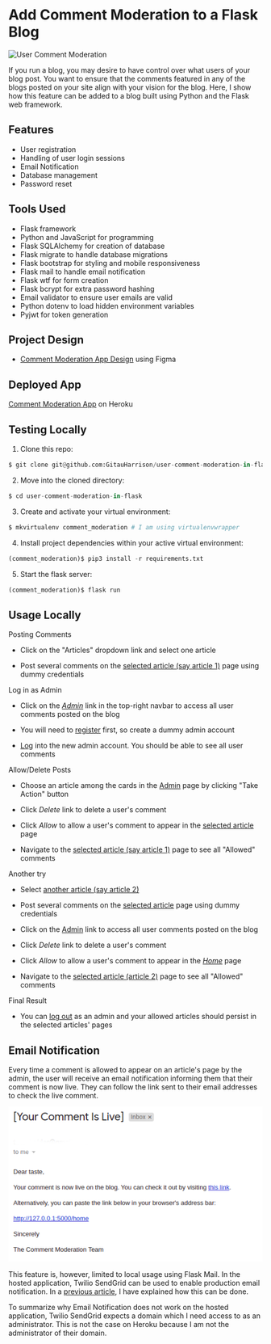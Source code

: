# Add Comment Moderation to a Flask Blog

![User Comment Moderation](app/static/images/comment_moderation.gif)

If you run a blog, you may desire to have control over what users of your blog post. You want to ensure that the comments featured in any of the blogs posted on your site align with your vision for the blog. Here, I show how this feature can be added to a blog built using Python and the Flask web framework.

## Features

* User registration
* Handling of user login sessions
* Email Notification
* Database management
* Password reset

## Tools Used

* Flask framework
* Python and JavaScript for programming
* Flask SQLAlchemy for creation of database
* Flask migrate to handle database migrations
* Flask bootstrap for styling and mobile responsiveness
* Flask mail to handle email notification
* Flask wtf for form creation
* Flask bcrypt for extra password hashing
* Email validator to ensure user emails are valid
* Python dotenv to load hidden environment variables
* Pyjwt for token generation

## Project Design

* [Comment Moderation App Design](https://www.figma.com/proto/M6vfs6SOptVVh1WgmGgQxa/Comment-Moderation-Demo?node-id=1%3A2&scaling=min-zoom&page-id=0%3A1) using Figma

## Deployed App

[Comment Moderation App](https://comment-moderation-app.herokuapp.com/) on Heroku

## Testing Locally

1. Clone this repo:

```python
$ git clone git@github.com:GitauHarrison/user-comment-moderation-in-flask.git
```

2. Move into the cloned directory:

```python
$ cd user-comment-moderation-in-flask
```

3. Create and activate your virtual environment:

```python
$ mkvirtualenv comment_moderation # I am using virtualenvwrapper
```

4. Install project dependencies within your active virtual environment:

```python
(comment_moderation)$ pip3 install -r requirements.txt
```

5. Start the flask server:

```python
(comment_moderation)$ flask run
```

## Usage Locally

Posting Comments
* Click on the "Articles" dropdown link and select one article

* Post several comments on the [selected article (say article 1)](http://127.0.0.1:5000/article_1) page using dummy credentials

Log in as Admin

* Click on the [_Admin_](http://127.0.0.1:5000/login?next=%2Fadmin) link in the top-right navbar to access all user comments posted on the blog

* You will need to [register](http://127.0.0.1:5000/register) first, so create a dummy admin account

* [Log](http://127.0.0.1:5000/login?next=%2Fadmin) into the new admin account. You should be able to see all user comments

Allow/Delete Posts

* Choose an article among the cards in the [Admin](http://127.0.0.1:5000/admin) page by clicking "Take Action" button

* Click _Delete_ link to delete a user's comment

* Click _Allow_ to allow a user's comment to appear in the [selected article](http://127.0.0.1:5000/article_1) page

* Navigate to the [selected article (say article 1)](http://127.0.0.1:5000/article_1) page to see all "Allowed" comments

Another try

* Select [another article (say article 2)](http://127.0.0.1:5000/article_2)

* Post several comments on the [selected article](http://127.0.0.1:5000/article_2) page using dummy credentials

* Click on the [Admin](http://127.0.0.1:5000/login?next=%2Fadmin) link to access all user comments posted on the blog

* Click _Delete_ link to delete a user's comment

* Click _Allow_ to allow a user's comment to appear in the [_Home_](http://127.0.0.1:5000/home) page

* Navigate to the [selected article (article 2)](http://127.0.0.1:5000/article_2) page to see all "Allowed" comments

Final Result

* You can [log out](http://127.0.0.1:5000/logout) as an admin and your allowed articles should persist in the selected articles' pages

## Email Notification

Every time a comment is allowed to appear on an article's page by the admin, the user  will receive an email notification informing them that their comment is now live. They can follow the link sent to their email addresses to check the live comment.

![Email Notification](app/static/images/email_notification.png)

This feature is, however, limited to local usage using Flask Mail. In the hosted application, Twilio SendGrid can be used to enable production email notification. In a [previous article](https://github.com/GitauHarrison/notes/blob/master/twilio_sendgrid.md), I have explained how this can be done. 

To summarize why Email Notification does not work on the hosted application, Twilio SendGrid expects a domain which I need access to as an administrator. This is not the case on Heroku because I am not the administrator of their domain.